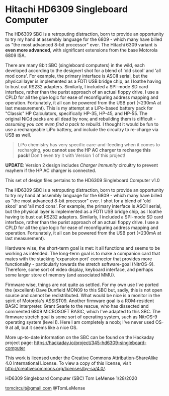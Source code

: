 
# Hitachi HD6309 Singleboard Computer 
 
The HD6309 SBC is a retroputing distraction, born to provide an opportunity to try my hand at assembly language for the 6809 - which many have billed as "the most advanced 8-bit processor" ever. The Hitachi 6309 variant is **even more advanced**, with significant extensions from the base Motorola 6809 ISA. 

There are many 8bit SBC (singleboard computers) in the wild, each developed according to the designerI shot for a blend of 'old skool' and 'all mod cons'. For example, the
primary interface is ASCII serial, but the physical layer is implemented as a FDTI USB
bridge chip, as I loathe having to bust out RS232 adapters. Similarly, I included a
SPI-mode SD card interface, rather than the purist approach of an actual floppy drive.
I use a CPLD for all the glue logic for ease of reconfiguring address mapping and 
operation. Fortunately, it all can be powered from the USB port (<230mA at last
measurement).
This is my attempt at a LiPo-based battery pack for "Classic" HP Calculators, specifically HP-35, HP-45, and HP-55.  The original NiCd packs are all dead by now, and rebuilding them is difficult - *assuming you can even find a pack to rebuild*. I thought it would be fun to use a rechargeable LiPo battery, and include the circuitry to re-charge via USB as well. 

> LiPo chemistry has very specific care-and-feeding when it comes to recharging, **you cannot use the HP AC charger to recharge this pack!**  Don't even try it with Version 1 of this project!

**UPDATE**: Version 2 design includes *Charger Immunity* circuitry to prevent mayhem if the HP AC  charger is connected. 

This set of design files pertains to the HD6309 Singleboard Computer v1.0

The HD6309 SBC is a retroputing distraction, born to provide an opportunity to try my hand
at assembly language for the 6809 - which many have billed as "the most advanced 8-bit
processor" ever. I shot for a blend of 'old skool' and 'all mod cons'. For example, the
primary interface is ASCII serial, but the physical layer is implemented as a FDTI USB
bridge chip, as I loathe having to bust out RS232 adapters. Similarly, I included a
SPI-mode SD card interface, rather than the purist approach of an actual floppy drive.
I use a CPLD for all the glue logic for ease of reconfiguring address mapping and 
operation. Fortunately, it all can be powered from the USB port (<230mA at last
measurement).

Hardware wise, the short-term goal is met: it all functions and seems to be working as
intended. The long-term goal is to make a companion card that mates with the stacking
'expansion port' connector that provides more functionality - particularly towards the 
stretch software-goal (NitrOS-9). Therefore, some sort of video display, keyboard
interface, and perhaps some larger store of memory (and associated MMU). 

Firmware wise, things are not quite as settled. For my own use I've ported the (excellent) 
Dave Dunfield MON09 to this SBC but, sadly, this is not open source and cannot
be redistributed. What would be nice is a monitor in the spirit of Motorola's ASSIST09.
Another firmware goal is a ROM-resident BASIC interpreter. Grant Searle to the rescue,
who has dissected and commented 6809 MICROSOFT BASIC, which I've adapted to this SBC.
The firmware stretch goal is some sort of operating system, such as NitrOS-9 operating 
system (level I). Here I am completely a noob; I've never used OS-9 at all, but it seems 
like a nice OS.

More up-to-date information on the SBC can be found on the Hackaday project page:
https://hackaday.io/project/345-hd6309-singleboard-computer

This work is licensed under the Creative Commons Attribution-ShareAlike 4.0 International License. 
To view a copy of this license, visit http://creativecommons.org/licenses/by-sa/4.0/.

HD6309 Singleboard Computer (SBC)
Tom LeMense
1/28/2020

tomcircuit@gmail.com
@TomLeMense


		
<!--stackedit_data:
eyJoaXN0b3J5IjpbLTIwNzgwNjI3ODFdfQ==
-->